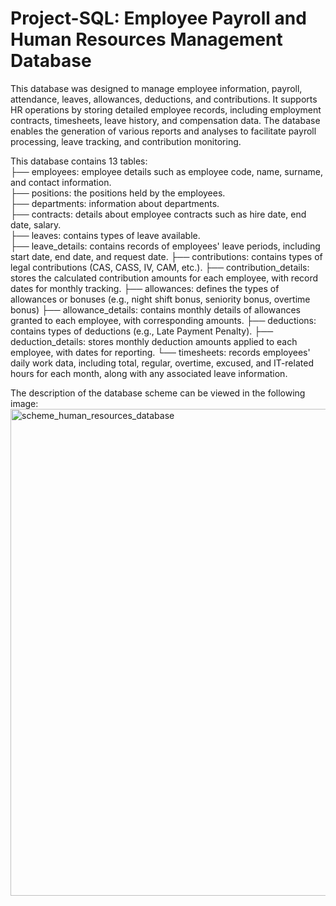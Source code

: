 # Project-SQL: Employee Payroll and Human Resources Management Database 

This database was designed to manage employee information, payroll, attendance, leaves, allowances, deductions, and contributions. It supports HR operations by storing detailed employee records, including employment contracts, timesheets, leave history, and compensation data. The database enables the generation of various reports and analyses to facilitate payroll processing, leave tracking, and contribution monitoring.

This database contains 13 tables:  
├── employees: employee details such as employee code, name, surname, and contact information.  
├── positions: the positions held by the employees.  
├── departments: information about departments.  
├── contracts: details about employee contracts such as hire date, end date, salary.  
├── leaves: contains types of leave available.  
├── leave_details: contains records of employees' leave periods, including start date, end date, and request date.
├── contributions: contains types of legal contributions (CAS, CASS, IV, CAM, etc.).
├── contribution_details: stores the calculated contribution amounts for each employee, with record dates for monthly tracking.
├── allowances: defines the types of allowances or bonuses (e.g., night shift bonus, seniority bonus, overtime bonus)
├── allowance_details: contains monthly details of allowances granted to each employee, with corresponding amounts.
├── deductions: contains types of deductions (e.g., Late Payment Penalty).
├── deduction_details: stores monthly deduction amounts applied to each employee, with dates for reporting.
└── timesheets: records employees' daily work data, including total, regular, overtime, excused, and IT-related hours for each month, 
                along with any associated leave information.
                
The description of the database scheme can be viewed in the following image:
<img width="1185" height="779" alt="scheme_human_resources_database" src="https://github.com/user-attachments/assets/1f0a669b-450f-4e9f-b1f8-6214dd01fdc4" />

